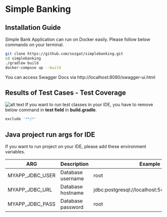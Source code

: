 # Simple Banking

## Installation Guide
Simple Bank Application can run on Docker easily. Please follow below commands on your terminal.

```bash
git clone https://github.com/sozgat/simplebanking.git
cd simplebanking
./gradlew build 
docker-compose up --build
```

You can access Swagger Docs via http://localhost:8080/swagger-ui.html

## Results of Test Cases - Test Coverage

![alt text](https://www.kampuskod.com/wp-content/uploads/2021/12/simplebanking-code-coverage.png)
If you want to run test classes in your IDE, you have to remove below command in **test field** in **build.gradle**.

```bash
exclude '**/*'
```

## Java project run args for IDE
If you want to run project on your IDE, please add these environment variables.

| ARG             | Description  | Example |
|-------------------|----------|----------|
| MYAPP_JDBC_USER  | Database username | root
| MYAPP_JDBC_URL   | Database hostname   | jdbc:postgresql://localhost:5432/simplebanking
| MYAPP_JDBC_PASS   | Database password  | root
